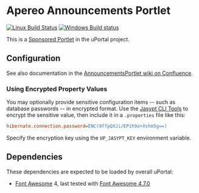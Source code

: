 # Apereo Announcements Portlet

[![Linux Build Status](https://travis-ci.org/Jasig/AnnouncementsPortlet.svg?branch=master)](https://travis-ci.org/Jasig/AnnouncementsPortlet)
[![Windows Build status](https://ci.appveyor.com/api/projects/status/ckh2tqajlcxhepnr/branch/master?svg=true)](https://ci.appveyor.com/project/ChristianMurphy/announcementsportlet-wj0cf/branch/master)

This is a [Sponsored Portlet][] in the uPortal project.

## Configuration

See also documentation in the [AnnouncementsPortlet wiki on Confluence][].

### Using Encrypted Property Values

You may optionally provide sensitive configuration items -- such as database passwords -- in encrypted format.  Use the [Jasypt CLI Tools][] to encrypt the sensitive value, then include it in a `.properties` file like this:

``` ini
hibernate.connection.password=ENC(9ffpQXJi/EPih9o+Xshm5g==)
```

Specify the encryption key using the `UP_JASYPT_KEY` environment variable.

## Dependencies

These dependencies are expected to be loaded by overall uPortal:

*   [Font Awesome][] 4, last tested with [Font Awesome 4.7.0][]

[Sponsored Portlet]: https://wiki.jasig.org/display/PLT/Jasig+Sponsored+Portlets
[AnnouncementsPortlet wiki on Confluence]: https://wiki.jasig.org/display/PLT/Announcements+Portlet
[Font Awesome]: http://fontawesome.io/
[Jasypt CLI Tools]: http://www.jasypt.org/cli.html
[Font Awesome 4.7.0]: https://github.com/FortAwesome/Font-Awesome/releases/tag/v4.7.0
